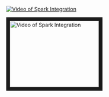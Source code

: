 



[![Video of Spark Integration](http://img.youtube.com/vi/YD_Z9nGRCW8/0.jpg)](http://www.youtube.com/watch?v=YD_Z9nGRCW8)


<a href="http://www.youtube.com/watch?feature=player_embedded&v=YD_Z9nGRCW8
" target="_blank"><img src="http://img.youtube.com/vi/YD_Z9nGRCW8/0.jpg" 
alt="Video of Spark Integration" width="240" height="180" border="10" /></a>
